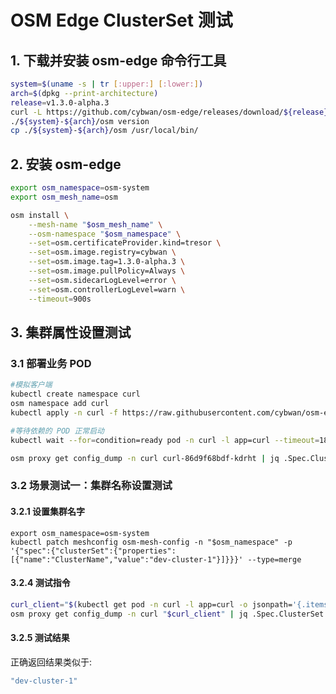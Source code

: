 # OSM Edge ClusterSet 测试

## 1. 下载并安装 osm-edge 命令行工具

```bash
system=$(uname -s | tr [:upper:] [:lower:])
arch=$(dpkg --print-architecture)
release=v1.3.0-alpha.3
curl -L https://github.com/cybwan/osm-edge/releases/download/${release}/osm-edge-${release}-${system}-${arch}.tar.gz | tar -vxzf -
./${system}-${arch}/osm version
cp ./${system}-${arch}/osm /usr/local/bin/
```

## 2. 安装 osm-edge

```bash
export osm_namespace=osm-system 
export osm_mesh_name=osm 

osm install \
    --mesh-name "$osm_mesh_name" \
    --osm-namespace "$osm_namespace" \
    --set=osm.certificateProvider.kind=tresor \
    --set=osm.image.registry=cybwan \
    --set=osm.image.tag=1.3.0-alpha.3 \
    --set=osm.image.pullPolicy=Always \
    --set=osm.sidecarLogLevel=error \
    --set=osm.controllerLogLevel=warn \
    --timeout=900s
```

## 3. 集群属性设置测试

### 3.1 部署业务 POD

```bash
#模拟客户端
kubectl create namespace curl
osm namespace add curl
kubectl apply -n curl -f https://raw.githubusercontent.com/cybwan/osm-edge-start-demo/main/demo/clusterset/curl.curl.yaml

#等待依赖的 POD 正常启动
kubectl wait --for=condition=ready pod -n curl -l app=curl --timeout=180s

osm proxy get config_dump -n curl curl-86d9f68bdf-kdrht | jq .Spec.ClusterSet.ClusterName
```

### 3.2 场景测试一：集群名称设置测试

#### 3.2.1 设置集群名字

```
export osm_namespace=osm-system
kubectl patch meshconfig osm-mesh-config -n "$osm_namespace" -p '{"spec":{"clusterSet":{"properties":[{"name":"ClusterName","value":"dev-cluster-1"}]}}}' --type=merge
```

#### 3.2.4 测试指令

```bash
curl_client="$(kubectl get pod -n curl -l app=curl -o jsonpath='{.items[0].metadata.name}')"
osm proxy get config_dump -n curl "$curl_client" | jq .Spec.ClusterSet.ClusterName
```

#### 3.2.5 测试结果

正确返回结果类似于:

```bash
"dev-cluster-1"
```
